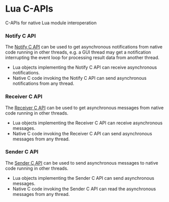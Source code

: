 # Lua C-APIs

<!-- ---------------------------------------------------------------------------------------- -->

C-APIs for native Lua module interoperation

<!-- ---------------------------------------------------------------------------------------- -->

### Notify C API

The [Notify C API] can be used to get asynchronous notifications from native code running in 
other threads, e.g. a GUI thread may get a notification interrupting the event loop for 
processing result data from another thread.
 *  Lua objects implementing the Notify C API can receive asynchronous notifications.
 *  Native C code invoking the Notify C API can send asynchronous notifications from any thread.


<!-- ---------------------------------------------------------------------------------------- -->

### Receiver C API

The [Receiver C API] can be used to get asynchronous messages from native code running in 
other threads.
 * Lua objects implementing the Receiver C API can receive asynchronous messages.
 * Native C code invoking the Receiver C API can send asynchronous messages from any thread.
 
<!-- ---------------------------------------------------------------------------------------- -->

### Sender C API

The [Sender C API] can be used to send asynchronous messages to native code running in other 
threads.
 * Lua objects implementing the Sender C API can send asynchronous messages.
 * Native C code invoking the Sender C API can read the asynchronous messages from any thread.

<!-- ---------------------------------------------------------------------------------------- -->

[Notify C API]:   https://github.com/lua-capis/lua-notify-capi
[Receiver C API]: https://github.com/lua-capis/lua-receiver-capi
[Sender C API]:   https://github.com/lua-capis/lua-sender-capi

